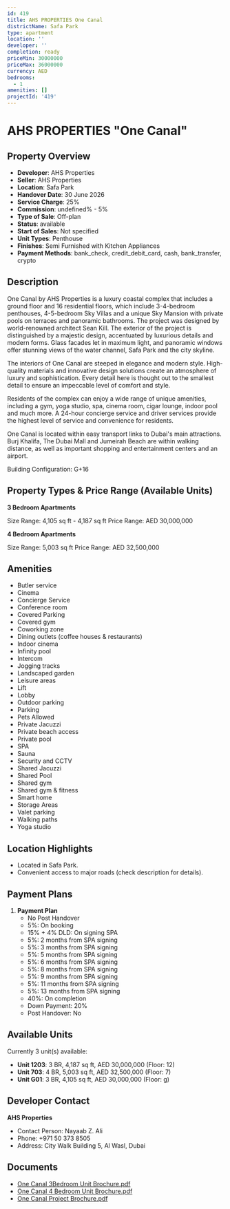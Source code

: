 ```yaml
---
id: 419
title: AHS PROPERTIES One Canal
districtName: Safa Park
type: apartment
location: ''
developer: ''
completion: ready
priceMin: 30000000
priceMax: 36000000
currency: AED
bedrooms:
  - 1
amenities: []
projectId: '419'
---
```


# AHS PROPERTIES "One Canal"

## Property Overview
- **Developer**: AHS Properties
- **Seller**: AHS Properties
- **Location**: Safa Park
- **Handover Date**: 30 June 2026
- **Service Charge**: 25%
- **Commission**: undefined% - 5%
- **Type of Sale**: Off-plan
- **Status**: available
- **Start of Sales**: Not specified
- **Unit Types**: Penthouse
- **Finishes**: Semi Furnished with Kitchen Appliances
- **Payment Methods**: bank_check, credit_debit_card, cash, bank_transfer, crypto

## Description
One Canal by AHS Properties is a luxury coastal complex that includes a ground floor and 16 residential floors, which include 3-4-bedroom penthouses, 4-5-bedroom Sky Villas and a unique Sky Mansion with private pools on terraces and panoramic bathrooms. The project was designed by world-renowned architect Sean Kill. The exterior of the project is distinguished by a majestic design, accentuated by luxurious details and modern forms. Glass facades let in maximum light, and panoramic windows offer stunning views of the water channel, Safa Park and the city skyline.

The interiors of One Canal are steeped in elegance and modern style. High-quality materials and innovative design solutions create an atmosphere of luxury and sophistication. Every detail here is thought out to the smallest detail to ensure an impeccable level of comfort and style.

Residents of the complex can enjoy a wide range of unique amenities, including a gym, yoga studio, spa, cinema room, cigar lounge, indoor pool and much more. A 24-hour concierge service and driver services provide the highest level of service and convenience for residents.

One Canal is located within easy transport links to Dubai's main attractions. Burj Khalifa, The Dubai Mall and Jumeirah Beach are within walking distance, as well as important shopping and entertainment centers and an airport.

Building Configuration: G+16

## Property Types & Price Range (Available Units)
**3 Bedroom Apartments**

Size Range: 4,105 sq ft - 4,187 sq ft
Price Range: AED 30,000,000

**4 Bedroom Apartments**

Size Range: 5,003 sq ft
Price Range: AED 32,500,000

## Amenities
- Butler service
- Cinema
- Concierge Service
- Conference room
- Covered Parking
- Covered gym
- Coworking zone
- Dining outlets  (coffee houses & restaurants)
- Indoor cinema
- Infinity pool
- Intercom
- Jogging tracks
- Landscaped garden
- Leisure areas
- Lift
- Lobby
- Outdoor parking
- Parking
- Pets Allowed
- Private Jacuzzi
- Private beach access
- Private pool
- SPA
- Sauna
- Security and CCTV
- Shared Jacuzzi
- Shared Pool
- Shared gym
- Shared gym & fitness
- Smart home
- Storage Areas
- Valet parking
- Walking paths
- Yoga studio

## Location Highlights
- Located in Safa Park.
- Convenient access to major roads (check description for details).

## Payment Plans
1. **Payment Plan**
   - No Post Handover
   - 5%: On booking
   - 15% + 4% DLD: On signing SPA
   - 5%: 2 months from SPA signing
   - 5%: 3 months from SPA signing
   - 5%: 5 months from SPA signing
   - 5%: 6 months from SPA signing
   - 5%: 8 months from SPA signing
   - 5%: 9 months from SPA signing
   - 5%: 11 months from SPA signing
   - 5%: 13 months from SPA signing
   - 40%: On completion
   - Down Payment: 20%
   - Post Handover: No

## Available Units
Currently 3 unit(s) available:
- **Unit 1203**: 3 BR, 4,187 sq ft, AED 30,000,000 (Floor: 12)
- **Unit 703**: 4 BR, 5,003 sq ft, AED 32,500,000 (Floor: 7)
- **Unit G01**: 3 BR, 4,105 sq ft, AED 30,000,000 (Floor: g)

## Developer Contact
**AHS Properties**
- Contact Person: Nayaab Z. Ali
- Phone: +971 50 373 8505
- Address: City Walk Building 5, Al Wasl, Dubai

## Documents
- [One Canal 3Bedroom Unit Brochure.pdf](https://cdn.geniemap.net/2025/04/09/hAcHOuF3yCg7PQc4vHstpuK4l2NtvQtZMSBetYED.pdf)
- [One Canal 4 Bedroom Unit Brochure.pdf](https://cdn.geniemap.net/2025/04/09/WIFjGfTQGMMp08oiMbEe7SzWy6hqv1HMbqOESUaA.pdf)
- [One Canal Project Brochure.pdf](https://cdn.geniemap.net/2025/04/09/hf5mS3LxXRjuTvw93yUJdMpySY5iZvYLtWvZOg3J.pdf)
